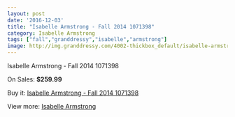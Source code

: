 ```yaml
---
layout: post
date: '2016-12-03'
title: "Isabelle Armstrong - Fall 2014 1071398"
category: Isabelle Armstrong
tags: ["fall","granddressy","isabelle","armstrong"]
image: http://img.granddressy.com/4002-thickbox_default/isabelle-armstrong-fall-2014-1071398.jpg
---
```

Isabelle Armstrong - Fall 2014 1071398

On Sales: **$259.99**
<a href="https://www.granddressy.com/en/isabelle-armstrong/3373-isabelle-armstrong-fall-2014-1071398.html"><amp-img layout="responsive" width="600" height="600" src="//img.granddressy.com/4002-thickbox_default/isabelle-armstrong-fall-2014-1071398.jpg" alt="Isabelle Armstrong - Fall 2014 1071398 0" /></a>

Buy it: [Isabelle Armstrong - Fall 2014 1071398](https://www.granddressy.com/en/isabelle-armstrong/3373-isabelle-armstrong-fall-2014-1071398.html "Isabelle Armstrong - Fall 2014 1071398")

View more: [Isabelle Armstrong](https://www.granddressy.com/en/173-isabelle-armstrong "Isabelle Armstrong")
